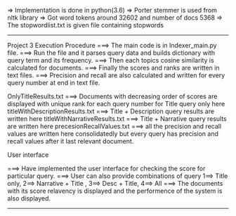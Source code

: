 => Implementation is done in python(3.6)
=> Porter stemmer is used from nltk library
=> Got word tokens around 32602 and number of docs 5368
=> The stopwordlist.txt is given file containing stopwords 

*******************************************************************************************

Project 3 Execution Procedure 
===> The main code is in Indexer_main.py file.
===> Run the file and it parses query data and builds dictionary with query term and its frequency.
===> Then each topics cosine similarity is calculated for documents. 
===> Finally the scores and ranks are written in text files.
===> Precision and recall are also calculated and written for every query number at end in text file. 


OnlyTitleResults.txt            ===> Documents with decreasing order of scores are displayed with unique rank for each query number for Title query only here
titleWithDescriptionResults.txt ===> Title + Description query results are written here 
titleWithNarrativeResults.txt   ===> Title + Narrative query results are written here 
precesionRecallValues.txt       ===> all the precision and recall values are written here consolidatedly but every query has 
                                     precision and recall values after it last relevant document. 

User interface 

===> Have implemented the user interface for checking the score for particular query. 
===> User can also provide combinations of query 1==> Title only,  2==> Narrative + Title , 3==> Desc + Title, 4==> All
===> The documents with its score relavency is displayed and the performence of the system is also displayed. 

*********************************************************************************************

